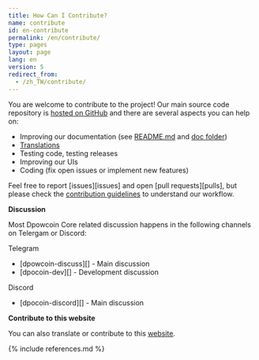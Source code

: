 ```yaml
---
title: How Can I Contribute?
name: contribute
id: en-contribute
permalink: /en/contribute/
type: pages
layout: page
lang: en
version: 5
redirect_from:
  - /zh_TW/contribute/
---
```


You are welcome to contribute to the project!
Our main source code repository is [hosted on GitHub](https://github.com/dpowcore-project/dpowcoin/) and there are several aspects you can help on:

  - Improving our documentation (see [README.md][README.md] and [doc folder][doc])
  - [Translations][translation_process.md]
  - Testing code, testing releases
  - Improving our UIs
  - Coding (fix open issues or implement new features)

Feel free to report [issues][issues] and open [pull requests][pulls], but please check the [contribution guidelines](/en/faq/contributing-code) to understand our workflow.

**Discussion**

Most Dpowcoin Core related discussion happens in the following channels on Telergam or Discord:

Telegram
- [dpowcoin-discuss][] - Main discussion
- [dpocoin-dev][] - Development discussion

Discord
- [dpocoin-discord][] - Main discussion

**Contribute to this website**

You can also translate or contribute to this [website][website-contrib].

[README.md]: https://github.com/dpowcore-project/dpowcoin/blob/master/README.md
[doc]: https://github.com/dpowcore-project/dpowcoin/tree/master/doc
[translation_process.md]: https://github.com/dpowcore-project/dpowcoin/blob/master/doc/translation_process.md
[website-contrib]: https://github.com/dpowcore-project/dpowcore.org/blob/master/CONTRIBUTING.md

{% include references.md %}
